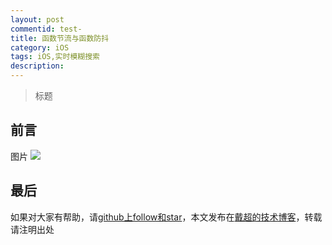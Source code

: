 ```yaml
---
layout: post
commentid: test-
title: 函数节流与函数防抖
category: iOS
tags: iOS,实时模糊搜索
description:
---
```


>   标题

## 前言


图片
![]({{site.url}}/assets/postImages/ios/udid02.png)



## 最后

如果对大家有帮助，请[github上follow和star](https://github.com/jifengchao)，本文发布在[戴超的技术博客](https://jifengchao.github.io/)，转载请注明出处
